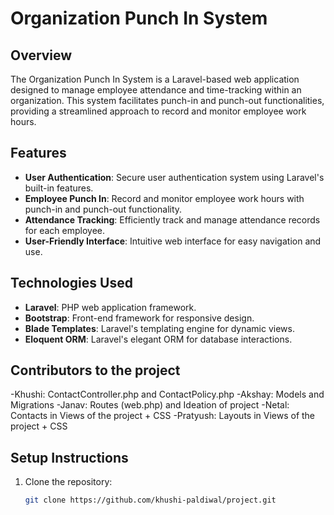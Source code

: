 
# Organization Punch In System

## Overview

The Organization Punch In System is a Laravel-based web application designed to manage employee attendance and time-tracking within an organization. This system facilitates punch-in and punch-out functionalities, providing a streamlined approach to record and monitor employee work hours.

## Features

- **User Authentication**: Secure user authentication system using Laravel's built-in features.
- **Employee Punch In**: Record and monitor employee work hours with punch-in and punch-out functionality.
- **Attendance Tracking**: Efficiently track and manage attendance records for each employee.
- **User-Friendly Interface**: Intuitive web interface for easy navigation and use.

## Technologies Used

- **Laravel**: PHP web application framework.
- **Bootstrap**: Front-end framework for responsive design.
- **Blade Templates**: Laravel's templating engine for dynamic views.
- **Eloquent ORM**: Laravel's elegant ORM for database interactions.

## Contributors to the project

-Khushi: ContactController.php and ContactPolicy.php
-Akshay: Models and Migrations 
-Janav: Routes (web.php) and Ideation of project
-Netal: Contacts in Views of the project + CSS
-Pratyush: Layouts in Views of the project + CSS

## Setup Instructions

1. Clone the repository:

   ```bash
   git clone https://github.com/khushi-paldiwal/project.git
